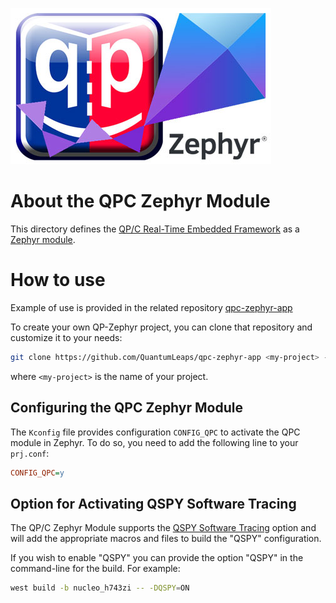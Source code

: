 [![QP Zephyr Module](./qp-zephyr.jpg)](https://www.state-machine.com/qpc/zephyr.html)

# About the QPC Zephyr Module
This directory defines the
[QP/C Real-Time Embedded Framework](https://github.com/QuantumLeaps/qpc)
as a [Zephyr module](https://docs.zephyrproject.org/latest/develop/modules.html).

# How to use
Example of use is provided in the related repository
[qpc-zephyr-app](https://github.com/QuantumLeaps/qpc-zephyr-app)

To create your own QP-Zephyr project, you can clone that repository
and customize it to your needs:

```bash
git clone https://github.com/QuantumLeaps/qpc-zephyr-app <my-project> --recurse-submodules --depth 1
```
where `<my-project>` is the name of your project.


## Configuring the QPC Zephyr Module
The `Kconfig` file provides configuration `CONFIG_QPC` to activate the QPC module
in Zephyr. To do so, you need to add the following line to your `prj.conf`:

```ini
CONFIG_QPC=y
```

## Option for Activating QSPY Software Tracing
The QP/C Zephyr Module supports the
[QSPY Software Tracing](https://www.state-machine.com/qtools/qpspy.html)
option and will add the appropriate macros and files to build the "QSPY"
configuration.

If you wish to enable "QSPY" you can provide the option "QSPY"
in the command-line for the build. For example:

```bash
west build -b nucleo_h743zi -- -DQSPY=ON
```
